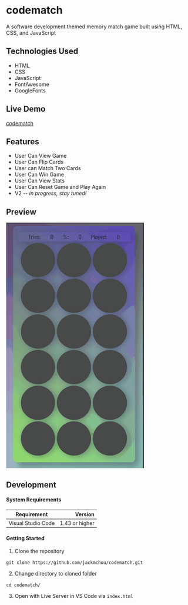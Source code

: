 # codematch
A software development themed memory match game built using HTML, CSS, and JavaScript

## Technologies Used
- HTML
- CSS
- JavaScript
- FontAwesome
- GoogleFonts

## Live Demo
[codematch](https://memory-match.jackmchou.com/)

## Features
- User Can View Game
- User Can Flip Cards
- User can Match Two Cards
- User Can Win Game
- User Can View Stats
- User Can Reset Game and Play Again
- V2 -- _in progress, stay tuned!_

## Preview
![codematch Preview](preview.gif "codematch Preview")

## Development

#### System Requirements
|   Requirement   |     Version      |
|-----------------|-----------------:|
| Visual Studio Code|  1.43 or higher  |

#### Getting Started
1. Clone the repository
  ```shell
  git clone https://github.com/jackmchou/codematch.git
  ```
2. Change directory to cloned folder
  ```shell
  cd codematch/
  ```
3. Open with Live Server in VS Code via ```index.html```
